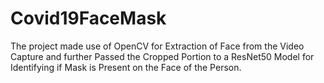 # Covid19FaceMask
The project made use of OpenCV for Extraction of Face from the Video Capture and further Passed the Cropped Portion to a ResNet50 Model for Identifying if Mask is Present on the Face of the Person.
